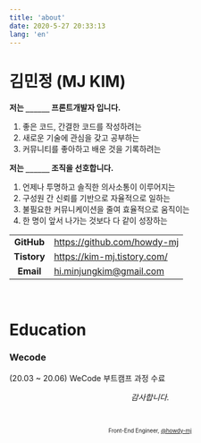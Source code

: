 ```yaml
---
title: 'about'
date: 2020-5-27 20:33:13
lang: 'en'
---
```


# 김민정 (MJ KIM)

**저는 `______` 프론트개발자 입니다.**

1. 좋은 코드, 간결한 코드를 작성하려는
2. 새로운 기술에 관심을 갖고 공부하는
3. 커뮤니티를 좋아하고 배운 것을 기록하려는

**저는 `______` 조직을 선호합니다.**

1. 언제나 투명하고 솔직한 의사소통이 이루어지는
2. 구성원 간 신뢰를 기반으로 자율적으로 일하는
3. 불필요한 커뮤니케이션을 줄여 효율적으로 움직이는
4. 한 명이 앞서 나가는 것보다 다 같이 성장하는

|             |                               |
| :---------: | ----------------------------- |
| **GitHub**  | <https://github.com/howdy-mj> |
| **Tistory** | <https://kim-mj.tistory.com/> |
|  **Email**  | <hi.minjungkim@gmail.com>     |

<br />

# Education

### Wecode

(20.03 ~ 20.06) WeCode 부트캠프 과정 수료

<div align="center" class="final">

_감사합니다._

<br/>

<sub><sup>Front-End Engineer, <a href="https://github.com/howdy-mj">@howdy-mj</a></sup></sub>

</div>

